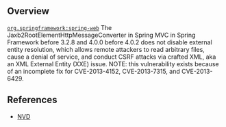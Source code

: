 ## Overview
[`org.springframework:spring-web`](http://search.maven.org/#search%7Cga%7C1%7Ca%3A%22spring-web%22)
The Jaxb2RootElementHttpMessageConverter in Spring MVC in Spring Framework before 3.2.8 and 4.0.0 before 4.0.2 does not disable external entity resolution, which allows remote attackers to read arbitrary files, cause a denial of service, and conduct CSRF attacks via crafted XML, aka an XML External Entity (XXE) issue.  NOTE: this vulnerability exists because of an incomplete fix for CVE-2013-4152, CVE-2013-7315, and CVE-2013-6429.

## References
- [NVD](https://web.nvd.nist.gov/view/vuln/detail?vulnId=CVE-2014-0054)